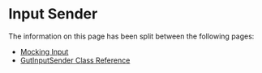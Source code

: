 # Input Sender

The information on this page has been split between the following pages:
* [Mocking Input](Mocking-Input)
* [GutInputSender Class Reference](class_GutInputSender)
